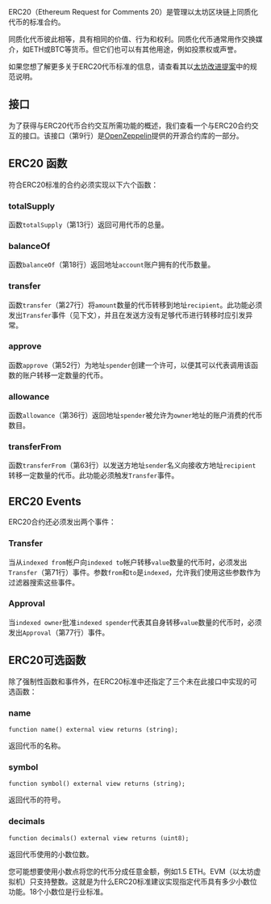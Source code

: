 ERC20（Ethereum Request for Comments 20）是管理以太坊区块链上同质化代币的标准合约。

同质化代币彼此相等，具有相同的价值、行为和权利。同质化代币通常用作交换媒介，如ETH或BTC等货币。但它们也可以有其他用途，例如投票权或声誉。

如果您想了解更多关于ERC20代币标准的信息，请查看其以<a href="https://eips.ethereum.org/EIPS/eip-20" target="_blank">太坊改进提案</a>中的规范说明。

## 接口
为了获得与ERC20代币合约交互所需功能的概述，我们查看一个与ERC20合约交互的接口。该接口（第9行）是<a href="https://github.com/OpenZeppelin/openzeppelin-contracts/blob/v4.4.0/contracts/token/ERC20/IERC20.sol" target="_blank">OpenZeppelin</a>提供的开源合约库的一部分。

## ERC20 函数
符合ERC20标准的合约必须实现以下六个函数：

### totalSupply
函数`totalSupply`（第13行）返回可用代币的总量。

### balanceOf
函数`balanceOf`（第18行）返回地址`account`账户拥有的代币数量。

### transfer
函数`transfer`（第27行）将`amount`数量的代币转移到地址`recipient`。此功能必须发出`Transfer`事件（见下文），并且在发送方没有足够代币进行转移时应引发异常。

### approve
函数`approve`（第52行）为地址`spender`创建一个许可，以便其可以代表调用该函数的账户转移一定数量的代币。

### allowance
函数`allowance`（第36行）返回地址`spender`被允许为`owner`地址的账户消费的代币数目。

### transferFrom
函数`transferFrom`（第63行）以发送方地址`sender`名义向接收方地址`recipient`转移一定数量的代币。此功能必须触发`Transfer`事件。

## ERC20 Events
ERC20合约还必须发出两个事件：

### Transfer
当从`indexed from`帐户向`indexed to`帐户转移`value`数量的代币时，必须发出`Transfer`（第71行）事件。参数`from`和`to`是`indexed`，允许我们使用这些参数作为过滤器搜索这些事件。

### Approval
当`indexed owner`批准`indexed spender`代表其自身转移`value`数量的代币时，必须发出`Approval`（第77行）事件。

## ERC20可选函数
除了强制性函数和事件外，在ERC20标准中还指定了三个未在此接口中实现的可选函数：

### name
`function name() external view returns (string);`

返回代币的名称。

### symbol
`function symbol() external view returns (string);`

返回代币的符号。

### decimals
`function decimals() external view returns (uint8);`

返回代币使用的小数位数。

您可能想要使用小数点将您的代币分成任意金额，例如1.5 ETH。EVM（以太坊虚拟机）只支持整数。这就是为什么ERC20标准建议实现指定代币具有多少小数位功能。18个小数位是行业标准。